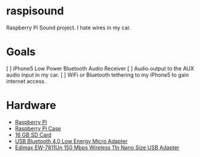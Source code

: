 raspisound
===

Raspberry Pi Sound project.  I hate wires in my car.

Goals
===

 [ ] iPhone5 Low Power Bluetooth Audio Receiver
 [ ] Audio output to the AUX audio input in my car.
 [ ] WiFi or Bluetooth tethering to my iPhone5 to gain internet access.

Hardware
===

 * [Raspberry Pi](http://goo.gl/eOXQ0)
 * [Raspberry Pi Case](http://goo.gl/wb7er)
 * [16 GB SD Card](http://goo.gl/1BvU6)
 * [USB Bluetooth 4.0 Low Energy Micro Adapter](http://goo.gl/Ll8KD)
 * [Edimax EW-7811Un 150 Mbps Wireless 11n Nano Size USB
   Adapter](http://goo.gl/RETXu)
